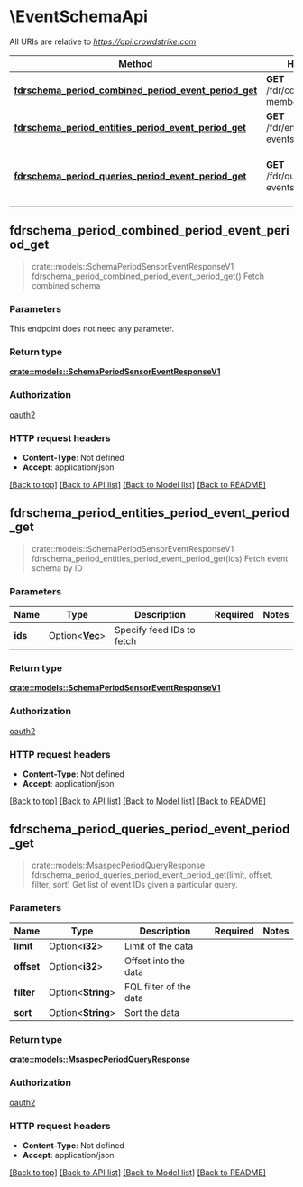 # \EventSchemaApi

All URIs are relative to *<https://api.crowdstrike.com>*

Method | HTTP request | Description
------------- | ------------- | -------------
[**fdrschema_period_combined_period_event_period_get**](EventSchemaApi.md#fdrschema_period_combined_period_event_period_get) | **GET** /fdr/combined/schema-members/v1 | Fetch combined schema
[**fdrschema_period_entities_period_event_period_get**](EventSchemaApi.md#fdrschema_period_entities_period_event_period_get) | **GET** /fdr/entities/schema-events/v1 | Fetch event schema by ID
[**fdrschema_period_queries_period_event_period_get**](EventSchemaApi.md#fdrschema_period_queries_period_event_period_get) | **GET** /fdr/queries/schema-events/v1 | Get list of event IDs given a particular query.

## fdrschema_period_combined_period_event_period_get

> crate::models::SchemaPeriodSensorEventResponseV1 fdrschema_period_combined_period_event_period_get()
Fetch combined schema

### Parameters

This endpoint does not need any parameter.

### Return type

[**crate::models::SchemaPeriodSensorEventResponseV1**](schema.SensorEventResponseV1.md)

### Authorization

[oauth2](../README.md#oauth2)

### HTTP request headers

- **Content-Type**: Not defined
- **Accept**: application/json

[[Back to top]](#) [[Back to API list]](../README.md#documentation-for-api-endpoints) [[Back to Model list]](../README.md#documentation-for-models) [[Back to README]](../README.md)

## fdrschema_period_entities_period_event_period_get

> crate::models::SchemaPeriodSensorEventResponseV1 fdrschema_period_entities_period_event_period_get(ids)
Fetch event schema by ID

### Parameters

Name | Type | Description  | Required | Notes
------------- | ------------- | ------------- | ------------- | -------------
**ids** | Option<[**Vec<String>**](String.md)> | Specify feed IDs to fetch |  |

### Return type

[**crate::models::SchemaPeriodSensorEventResponseV1**](schema.SensorEventResponseV1.md)

### Authorization

[oauth2](../README.md#oauth2)

### HTTP request headers

- **Content-Type**: Not defined
- **Accept**: application/json

[[Back to top]](#) [[Back to API list]](../README.md#documentation-for-api-endpoints) [[Back to Model list]](../README.md#documentation-for-models) [[Back to README]](../README.md)

## fdrschema_period_queries_period_event_period_get

> crate::models::MsaspecPeriodQueryResponse fdrschema_period_queries_period_event_period_get(limit, offset, filter, sort)
Get list of event IDs given a particular query.

### Parameters

Name | Type | Description  | Required | Notes
------------- | ------------- | ------------- | ------------- | -------------
**limit** | Option<**i32**> | Limit of the data |  |
**offset** | Option<**i32**> | Offset into the data |  |
**filter** | Option<**String**> | FQL filter of the data |  |
**sort** | Option<**String**> | Sort the data |  |

### Return type

[**crate::models::MsaspecPeriodQueryResponse**](msaspec.QueryResponse.md)

### Authorization

[oauth2](../README.md#oauth2)

### HTTP request headers

- **Content-Type**: Not defined
- **Accept**: application/json

[[Back to top]](#) [[Back to API list]](../README.md#documentation-for-api-endpoints) [[Back to Model list]](../README.md#documentation-for-models) [[Back to README]](../README.md)
